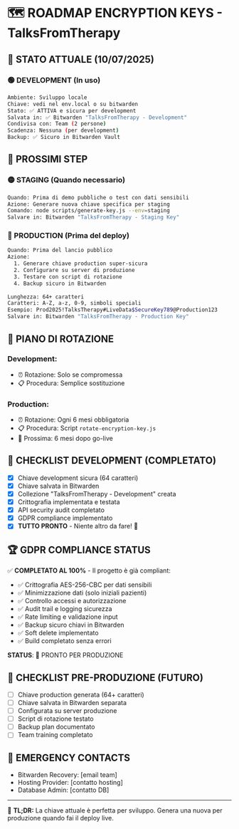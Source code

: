 # 🗺️ ROADMAP ENCRYPTION KEYS - TalksFromTherapy

## 📍 STATO ATTUALE (10/07/2025)

### 🟢 DEVELOPMENT (In uso)
```bash
Ambiente: Sviluppo locale
Chiave: vedi nel env.local o su bitwarden
Stato: ✅ ATTIVA e sicura per development
Salvata in: ✅ Bitwarden "TalksFromTherapy - Development"
Condivisa con: Team (2 persone)
Scadenza: Nessuna (per development)
Backup: ✅ Sicuro in Bitwarden Vault
```

## 📅 PROSSIMI STEP

### 🟡 STAGING (Quando necessario)
```bash
Quando: Prima di demo pubbliche o test con dati sensibili
Azione: Generare nuova chiave specifica per staging
Comando: node scripts/generate-key.js --env=staging
Salvare in: Bitwarden "TalksFromTherapy - Staging Key"
```

### 🔴 PRODUCTION (Prima del deploy)
```bash
Quando: Prima del lancio pubblico
Azione: 
  1. Generare chiave production super-sicura
  2. Configurare su server di produzione
  3. Testare con script di rotazione
  4. Backup sicuro in Bitwarden
  
Lunghezza: 64+ caratteri
Caratteri: A-Z, a-z, 0-9, simboli speciali
Esempio: Prod2025!TalksTherapy#LiveData$SecureKey789@Production123
Salvare in: Bitwarden "TalksFromTherapy - Production Key"
```

## 🔄 PIANO DI ROTAZIONE

### Development:
- ⏰ Rotazione: Solo se compromessa
- 📋 Procedura: Semplice sostituzione

### Production:
- ⏰ Rotazione: Ogni 6 mesi obbligatoria
- 📋 Procedura: Script `rotate-encryption-key.js`
- 📅 Prossima: 6 mesi dopo go-live

## 🎯 CHECKLIST DEVELOPMENT (COMPLETATO)

- [x] Chiave development sicura (64 caratteri)
- [x] Chiave salvata in Bitwarden
- [x] Collezione "TalksFromTherapy - Development" creata
- [x] Crittografia implementata e testata
- [x] API security audit completato
- [x] GDPR compliance implementato
- [x] **TUTTO PRONTO** - Niente altro da fare! 🎉

## 🏆 GDPR COMPLIANCE STATUS

✅ **COMPLETATO AL 100%** - Il progetto è già compliant:
- ✅ Crittografia AES-256-CBC per dati sensibili
- ✅ Minimizzazione dati (solo iniziali pazienti)
- ✅ Controllo accessi e autorizzazione
- ✅ Audit trail e logging sicurezza
- ✅ Rate limiting e validazione input
- ✅ Backup sicuro chiavi in Bitwarden
- ✅ Soft delete implementato
- ✅ Build completato senza errori

**STATUS**: 🔐 PRONTO PER PRODUZIONE

## 🎯 CHECKLIST PRE-PRODUZIONE (FUTURO)

- [ ] Chiave production generata (64+ caratteri)
- [ ] Chiave salvata in Bitwarden separata
- [ ] Configurata su server produzione
- [ ] Script di rotazione testato
- [ ] Backup plan documentato
- [ ] Team training completato

## 🚨 EMERGENCY CONTACTS

- Bitwarden Recovery: [email team]
- Hosting Provider: [contatto hosting]
- Database Admin: [contatto DB]

---

🎯 **TL;DR:** 
La chiave attuale è perfetta per sviluppo.
Genera una nuova per produzione quando fai il deploy live.
